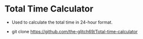 # Total Time Calculator
- Used to calculate the total time in 24-hour format.

- git clone https://github.com/the-glitch69/Total-time-calculator
   
